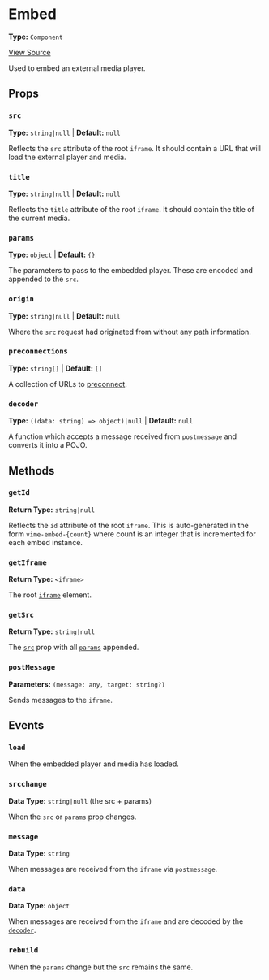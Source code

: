 # Embed

**Type:** `Component`

[View Source](../../../vime-lite/src/Embed.svelte)

Used to embed an external media player.

## Props

### `src`

**Type:** `string|null` | **Default:** `null`

Reflects the `src` attribute of the root `iframe`. It should contain a URL that will load the external player and media.

### `title`

**Type:** `string|null` | **Default:** `null`

Reflects the `title` attribute of the root `iframe`. It should contain the title of the current media.

### `params`

**Type:** `object` | **Default:** `{}`

The parameters to pass to the embedded player. These are encoded and appended to the `src`.

### `origin`

**Type:** `string|null` | **Default:** `null`

Where the `src` request had originated from without any path information.

### `preconnections`

**Type:** `string[]` | **Default:** `[]`

A collection of URLs to [preconnect][css-tricks-preconnect].

[css-tricks-preconnect]: https://css-tricks.com/using-relpreconnect-to-establish-network-connections-early-and-increase-performance/

### `decoder`

**Type:** `((data: string) => object)|null` | **Default:** `null`

A function which accepts a message received from `postmessage` and converts it into a POJO.

## Methods

### `getId`

**Return Type:** `string|null`

Reflects the `id` attribute of the root `iframe`. This is auto-generated in the form `vime-embed-{count}` 
where count is an integer that is incremented for each embed instance.

### `getIframe`

**Return Type:** `<iframe>`

The root [`iframe`][mdn-iframe] element.

[mdn-iframe]: https://developer.mozilla.org/en-US/docs/Web/HTML/Element/iframe

### `getSrc`

**Return Type:** `string|null`

The [`src`](#src) prop with all [`params`](#params) appended.

### `postMessage`

**Parameters:** `(message: any, target: string?)`

Sends messages to the `iframe`.

## Events

### `load`

When the embedded player and media has loaded.

### `srcchange`

**Data Type:** `string|null` (the src + params)

When the `src` or `params` prop changes.

### `message`

**Data Type:** `string`

When messages are received from the `iframe` via `postmessage`.

### `data`

**Data Type:** `object`

When messages are received from the `iframe` and are decoded by the [`decoder`](#decoder).

### `rebuild`

When the `params` change but the `src` remains the same.
